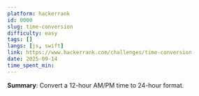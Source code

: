 ```yaml
---
platform: hackerrank
id: 0000
slug: time-conversion
difficulty: easy
tags: []
langs: [js, swift]
link: https://www.hackerrank.com/challenges/time-conversion
date: 2025-09-14
time_spent_min:
---
```


**Summary**: Convert a 12-hour AM/PM time to 24-hour format.
